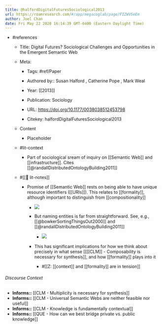 ```yaml
---
title: @halfordDigitalFuturesSociological2013
url: https://roamresearch.com/#/app/megacoglab/page/FIZWVSeEm
author: Joel Chan
date: Fri May 22 2020 16:14:39 GMT-0400 (Eastern Daylight Time)
---
```


- #references

    - Title: Digital Futures? Sociological Challenges and Opportunities in the Emergent Semantic Web

    - Meta:

        - Tags: #ref/Paper

        - Authored by::  Susan Halford ,  Catherine Pope ,  Mark Weal

        - Year: [[2013]]

        - Publication: Sociology

        - URL: https://doi.org/10.1177/0038038512453798

        - Citekey: halfordDigitalFuturesSociological2013

    - Content

        - Placeholder

    - #lit-context

        - Part of sociological sream of inquiry on [[Semantic Web]] and [[infrastructure]]. Cites [[@randallDistributedOntologyBuilding2011]]

    - #[[📝 lit-notes]]

        - Promise of [[Semantic Web]] rests on being able to have unique resource identifiers ([[URIs]]). This relates to [[formality]], although important to distinguish from [[compositionality]]

            - ![](https://firebasestorage.googleapis.com/v0/b/firescript-577a2.appspot.com/o/imgs%2Fapp%2Fmegacoglab%2FM3PpiGtvzg.png?alt=media&token=e0783be4-c6dd-40fa-b76f-0805b1eb42b7)

            - But naming entities is far from straightforward. See, e.g., [[@bowkerSortingThingsOut2000]] and [[@randallDistributedOntologyBuilding2011]]

                - ![](https://firebasestorage.googleapis.com/v0/b/firescript-577a2.appspot.com/o/imgs%2Fapp%2Fmegacoglab%2FzYhdbtf4dB.png?alt=media&token=e9d60c6d-358e-4620-880d-e7cdf6360d82)

            - This has significant implications for how we think about precisely in what sense [[[[CLM]] - Composability is necessary for synthesis]], and how [[formality]] plays into it

                - #[[Z: [[context]] and [[formality]] are in tension]]

###### Discourse Context

- **Informs::** [[CLM - Multiplicity is necessary for synthesis]]
- **Informs::** [[CLM - Universal Semantic Webs are neither feasible nor useful]]
- **Informs::** [[CLM - Knowledge is fundamentally contextual]]
- **Informs::** [[QUE - How can we best bridge private vs. public knowledge]]
